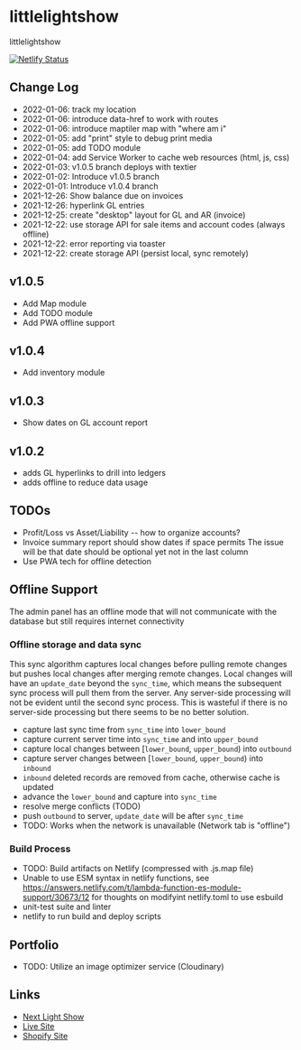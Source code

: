 # littlelightshow

littlelightshow

[![Netlify Status](https://api.netlify.com/api/v1/badges/07115bde-5926-46c8-a1b4-7275dba80ae9/deploy-status)](https://app.netlify.com/sites/lightshow/deploys)

## Change Log

- 2022-01-06: track my location
- 2022-01-06: introduce data-href to work with routes
- 2022-01-06: introduce maptiler map with "where am i"
- 2022-01-05: add "print" style to debug print media
- 2022-01-05: add TODO module
- 2022-01-04: add Service Worker to cache web resources (html, js, css)
- 2022-01-03: v1.0.5 branch deploys with textier
- 2022-01-02: Introduce v1.0.5 branch
- 2022-01-01: Introduce v1.0.4 branch
- 2021-12-26: Show balance due on invoices
- 2021-12-26: hyperlink GL entries
- 2021-12-25: create "desktop" layout for GL and AR (invoice)
- 2021-12-22: use storage API for sale items and account codes (always offline)
- 2021-12-22: error reporting via toaster
- 2021-12-22: create storage API (persist local, sync remotely)

## v1.0.5

- Add Map module
- Add TODO module
- Add PWA offline support

## v1.0.4

- Add inventory module

## v1.0.3

- Show dates on GL account report

## v1.0.2

- adds GL hyperlinks to drill into ledgers
- adds offline to reduce data usage

## TODOs

- Profit/Loss vs Asset/Liability -- how to organize accounts?
- Invoice summary report should show dates if space permits
  The issue will be that date should be optional yet not in the last column
- Use PWA tech for offline detection

## Offline Support

The admin panel has an offline mode that will not communicate with the database
but still requires internet connectivity

### Offline storage and data sync

This sync algorithm captures local changes before pulling remote changes
but pushes local changes after merging remote changes.
Local changes will have an `update_date` beyond the `sync_time`, which means
the subsequent sync process will pull them from the server.
Any server-side processing will not be evident until the second sync process.
This is wasteful if there is no server-side processing but there seems to be no better solution.

- capture last sync time from `sync_time` into `lower_bound`
- capture current server time into `sync_time` and into `upper_bound`
- capture local changes between [`lower_bound`, `upper_bound`) into `outbound`
- capture server changes between [`lower_bound`, `upper_bound`) into `inbound`
- `inbound` deleted records are removed from cache, otherwise cache is updated
- advance the `lower_bound` and capture into `sync_time`
- resolve merge conflicts (TODO)
- push `outbound` to server, `update_date` will be after `sync_time`
- TODO: Works when the network is unavailable (Network tab is "offline")

### Build Process

- TODO: Build artifacts on Netlify (compressed with .js.map file)
- Unable to use ESM syntax in netlify functions,
  see https://answers.netlify.com/t/lambda-function-es-module-support/30673/12
  for thoughts on modifyint netlify.toml to use esbuild
- unit-test suite and linter
- netlify to run build and deploy scripts

## Portfolio

- TODO: Utilize an image optimizer service (Cloudinary)

## Links

- [Next Light Show](https://v1-0-5--lightshow.netlify.app/)
- [Live Site](https://lightshow.netlify.app)
- [Shopify Site](https://littlelightshow.com)
